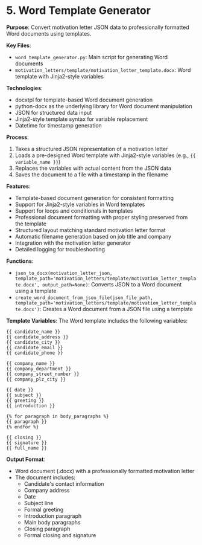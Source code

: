 # 5. Word Template Generator

**Purpose**: Convert motivation letter JSON data to professionally formatted Word documents using templates.

**Key Files**:
- `word_template_generator.py`: Main script for generating Word documents
- `motivation_letters/template/motivation_letter_template.docx`: Word template with Jinja2-style variables

**Technologies**:
- docxtpl for template-based Word document generation
- python-docx as the underlying library for Word document manipulation
- JSON for structured data input
- Jinja2-style template syntax for variable replacement
- Datetime for timestamp generation

**Process**:
1. Takes a structured JSON representation of a motivation letter
2. Loads a pre-designed Word template with Jinja2-style variables (e.g., `{{ variable_name }}`)
3. Replaces the variables with actual content from the JSON data
4. Saves the document to a file with a timestamp in the filename

**Features**:
- Template-based document generation for consistent formatting
- Support for Jinja2-style variables in Word templates
- Support for loops and conditionals in templates
- Professional document formatting with proper styling preserved from the template
- Structured layout matching standard motivation letter format
- Automatic filename generation based on job title and company
- Integration with the motivation letter generator
- Detailed logging for troubleshooting

**Functions**:
- `json_to_docx(motivation_letter_json, template_path='motivation_letters/template/motivation_letter_template.docx', output_path=None)`: Converts JSON to a Word document using a template
- `create_word_document_from_json_file(json_file_path, template_path='motivation_letters/template/motivation_letter_template.docx')`: Creates a Word document from a JSON file using a template

**Template Variables**:
The Word template includes the following variables:
```
{{ candidate_name }}
{{ candidate_address }}
{{ candidate_city }}
{{ candidate_email }}
{{ candidate_phone }}

{{ company_name }}
{{ company_department }}
{{ company_street_number }}
{{ company_plz_city }}

{{ date }}
{{ subject }}
{{ greeting }}
{{ introduction }}

{% for paragraph in body_paragraphs %}
{{ paragraph }}
{% endfor %}

{{ closing }}
{{ signature }}
{{ full_name }}
```

**Output Format**:
- Word document (.docx) with a professionally formatted motivation letter
- The document includes:
  - Candidate's contact information
  - Company address
  - Date
  - Subject line
  - Formal greeting
  - Introduction paragraph
  - Main body paragraphs
  - Closing paragraph
  - Formal closing and signature
